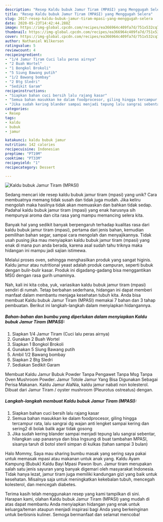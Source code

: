 ```yaml
---
description: "Resep Kaldu bubuk Jamur Tiram (MPASI) yang Menggugah Selera"
title: "Resep Kaldu bubuk Jamur Tiram (MPASI) yang Menggugah Selera"
slug: 2017-resep-kaldu-bubuk-jamur-tiram-mpasi-yang-menggugah-selera
date: 2020-05-23T14:42:44.288Z
image: https://img-global.cpcdn.com/recipes/ea366964c409fa7d/751x532cq70/kaldu-bubuk-jamur-tiram-mpasi-foto-resep-utama.jpg
thumbnail: https://img-global.cpcdn.com/recipes/ea366964c409fa7d/751x532cq70/kaldu-bubuk-jamur-tiram-mpasi-foto-resep-utama.jpg
cover: https://img-global.cpcdn.com/recipes/ea366964c409fa7d/751x532cq70/kaldu-bubuk-jamur-tiram-mpasi-foto-resep-utama.jpg
author: Nathaniel Wilkerson
ratingvalue: 5
reviewcount: 4
recipeingredient:
- "1/4 Jamur Tiram Cuci lalu peras airnya"
- "2 Buah Wortel"
- "1 Bongkol Brokoli"
- "5 Siung Bawang putih"
- "1/2 Bawang bombay"
- "2 Btg Sledri"
- "Sedikit Garam"
recipeinstructions:
- "Siapkan bahan cuci bersih lalu rajang kasar"
- "Semua bahan masukkan ke dalam foodprocesor, giling hingga tercampur rata, lalu sangrai dg wajan anti lengket sampai kering dan sering2 di bolak balik agar tidak gosong"
- "Jika sudah kering blander sampai menjadi tepung lalu sangrai sebentar, hilangkan uap panasnya dan bisa lngsung di buat tambahan MPASI, sisanya taruh di botol steril simpan di kulkas (tahan sampai 3 bulan)"
categories:
- Resep
tags:
- kaldu
- bubuk
- jamur

katakunci: kaldu bubuk jamur 
nutrition: 142 calories
recipecuisine: Indonesian
preptime: "PT19M"
cooktime: "PT33M"
recipeyield: "1"
recipecategory: Dessert

---
```



![Kaldu bubuk Jamur Tiram (MPASI)](https://img-global.cpcdn.com/recipes/ea366964c409fa7d/751x532cq70/kaldu-bubuk-jamur-tiram-mpasi-foto-resep-utama.jpg)

Sedang mencari ide resep kaldu bubuk jamur tiram (mpasi) yang unik? Cara membuatnya memang tidak susah dan tidak juga mudah. Jika keliru mengolah maka hasilnya tidak akan memuaskan dan bahkan tidak sedap. Padahal kaldu bubuk jamur tiram (mpasi) yang enak harusnya sih mempunyai aroma dan cita rasa yang mampu memancing selera kita.

Banyak hal yang sedikit banyak berpengaruh terhadap kualitas rasa dari kaldu bubuk jamur tiram (mpasi), pertama dari jenis bahan, kemudian pemilihan bahan segar, sampai cara mengolah dan menyajikannya. Tidak usah pusing jika mau menyiapkan kaldu bubuk jamur tiram (mpasi) yang enak di mana pun anda berada, karena asal sudah tahu triknya maka hidangan ini mampu jadi sajian istimewa.

Melalui proses oven, sehingga menghasilkan produk yang sangat higinis. Kaldu jamur atau nutritional yeast adalah produk campuran, seperti bubuk dengan bulir-bulir kasar. Produk ini digadang-gadang bisa menggantikan MSG dengan rasa gurih umaminya.


Nah, kali ini kita coba, yuk, variasikan kaldu bubuk jamur tiram (mpasi) sendiri di rumah. Tetap berbahan sederhana, hidangan ini dapat memberi manfaat dalam membantu menjaga kesehatan tubuh kita. Anda bisa membuat Kaldu bubuk Jamur Tiram (MPASI) memakai 7 bahan dan 3 tahap pembuatan. Berikut ini langkah-langkah dalam menyiapkan hidangannya.

<!--inarticleads1-->

##### Bahan-bahan dan bumbu yang diperlukan dalam menyiapkan Kaldu bubuk Jamur Tiram (MPASI):

1. Siapkan 1/4 Jamur Tiram (Cuci lalu peras airnya)
1. Gunakan 2 Buah Wortel
1. Siapkan 1 Bongkol Brokoli
1. Gunakan 5 Siung Bawang putih
1. Ambil 1/2 Bawang bombay
1. Siapkan 2 Btg Sledri
1. Sediakan Sedikit Garam


Membuat Kaldu Jamur Bubuk Powder Tanpa Pengawet Tanpa Msg Tanpa Oven Mushroom Powder. Jamur Totole Jamur Yang Bisa Digunakan Sebagai Perisa Makanan. Kaldu Jamur AlaNia, kaldu jamur nabati non kolesterol. Dibuat dari Jamur Tiram / oyster mushroom (Pleurotus ostreatus) dengan. 

<!--inarticleads2-->

##### Langkah-langkah membuat Kaldu bubuk Jamur Tiram (MPASI):

1. Siapkan bahan cuci bersih lalu rajang kasar
1. Semua bahan masukkan ke dalam foodprocesor, giling hingga tercampur rata, lalu sangrai dg wajan anti lengket sampai kering dan sering2 di bolak balik agar tidak gosong
1. Jika sudah kering blander sampai menjadi tepung lalu sangrai sebentar, hilangkan uap panasnya dan bisa lngsung di buat tambahan MPASI, sisanya taruh di botol steril simpan di kulkas (tahan sampai 3 bulan)


Halo Mommy, Saya mau sharing bumbu masak yang sering saya pakai untuk memasak mpasi atau makanan untuk anak yang. Kaldu Ayam Kampung (Bubuk) Kaldu Bayi Mpasi Pawon Ibun. Jamur tiram merupakan salah satu jenis sayuran yang banyak digemari oleh masyarakat Indonesia. Tidak hanya lezat, jamur tiram juga memiliki kandungan gizi yang baik untuk kesehatan. Misalnya saja untuk meningkatkan kekebalan tubuh, mencegah kolesterol, dan mencegah diabetes. 

Terima kasih telah menggunakan resep yang kami tampilkan di sini. Harapan kami, olahan Kaldu bubuk Jamur Tiram (MPASI) yang mudah di atas dapat membantu Anda menyiapkan hidangan yang enak untuk keluarga/teman ataupun menjadi inspirasi bagi Anda yang berkeinginan untuk berbisnis kuliner. Semoga bermanfaat dan selamat mencoba!
